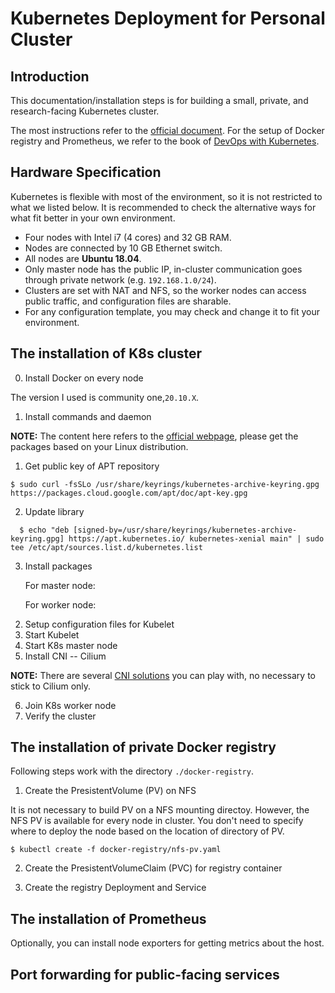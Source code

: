 # Kubernetes Deployment for Personal Cluster

## Introduction

This documentation/installation steps is for building a small, private, and research-facing Kubernetes cluster.
 
The most instructions refer to the [official document](https://kubernetes.io/docs/setup/).
For the setup of Docker registry and Prometheus, we refer to the book of [DevOps with Kubernetes](https://github.com/PacktPublishing/DevOps-with-Kubernetes-Second-Edition).

## Hardware Specification

Kubernetes is flexible with most of the environment, so it is not restricted to what we listed below.
It is recommended to check the alternative ways for what fit better in your own environment.

- Four nodes with Intel i7 (4 cores) and 32 GB RAM.
- Nodes are connected by 10 GB Ethernet switch.
- All nodes are **Ubuntu 18.04**.
- Only master node has the public IP, in-cluster communication goes through private network (e.g. `192.168.1.0/24`).
- Clusters are set with NAT and NFS, so the worker nodes can access public traffic, and configuration files are sharable.
- For any configuration template, you may check and change it to fit your environment.

## The installation of K8s cluster

0. Install Docker on every node

The version I used is community one,`20.10.X`.

1. Install commands and daemon

**NOTE:** The content here refers to the [official webpage](https://kubernetes.io/docs/setup/production-environment/tools/kubeadm/install-kubeadm/), please get the packages based on your Linux distribution.

   1) Get public key of APT repository

   ```
   $ sudo curl -fsSLo /usr/share/keyrings/kubernetes-archive-keyring.gpg https://packages.cloud.google.com/apt/doc/apt-key.gpg
   ```

2) Update library

```
  $ echo "deb [signed-by=/usr/share/keyrings/kubernetes-archive-keyring.gpg] https://apt.kubernetes.io/ kubernetes-xenial main" | sudo tee /etc/apt/sources.list.d/kubernetes.list
```


3) Install packages

    For master node:

    For worker node:

2. Setup configuration files for Kubelet
3. Start Kubelet
4. Start K8s master node
5. Install CNI -- Cilium

**NOTE:** There are several [CNI solutions](https://github.com/containernetworking/cni) you can play with, no necessary to stick to Cilium only.

6. Join K8s worker node
7. Verify the cluster 


## The installation of private Docker registry

Following steps work with the directory `./docker-registry`.

1. Create the PresistentVolume (PV) on NFS

It is not necessary to build PV on a NFS mounting directoy.
However, the NFS PV is available for every node in cluster. You don't need to specify where to deploy the node based
on the location of directory of PV.
```
$ kubectl create -f docker-registry/nfs-pv.yaml
```

2. Create the PresistentVolumeClaim (PVC) for registry container



3. Create the registry Deployment and Service




## The installation of Prometheus 

Optionally, you can install node exporters for getting metrics about the host.


## Port forwarding for public-facing services
